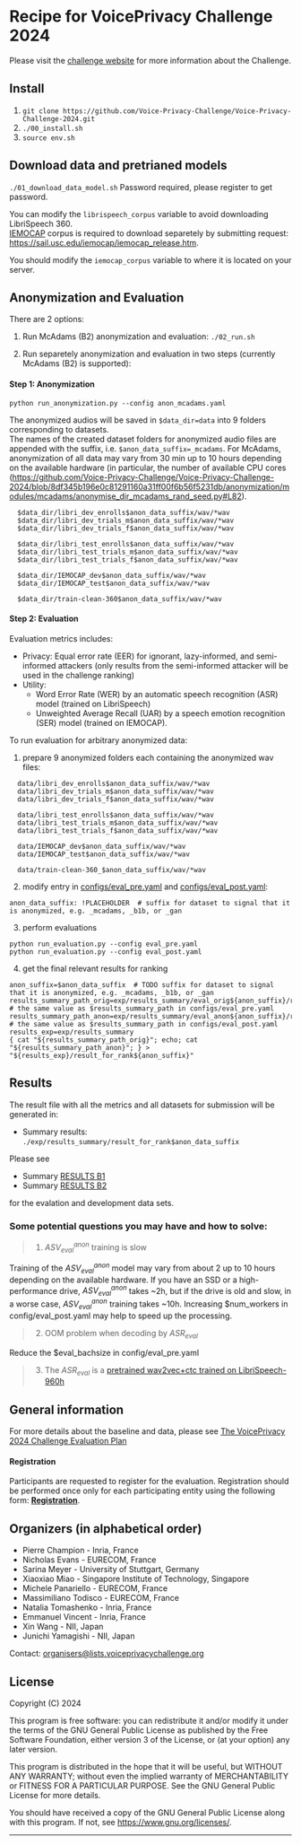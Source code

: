 # Recipe for VoicePrivacy Challenge 2024 

Please visit the [challenge website](https://www.voiceprivacychallenge.org/) for more information about the Challenge.

## Install

1. `git clone https://github.com/Voice-Privacy-Challenge/Voice-Privacy-Challenge-2024.git`
2. `./00_install.sh`
3. `source env.sh`

## Download data and pretrianed models

`./01_download_data_model.sh` 
Password required, please register to get password.  

You can modify the `librispeech_corpus` variable to avoid downloading LibriSpeech 360.  
[IEMOCAP](https://sail.usc.edu/iemocap/iemocap_release.htm) corpus is required to download separetely by submitting request: https://sail.usc.edu/iemocap/iemocap_release.htm.

You should modify the `iemocap_corpus` variable to where it is located on your server.

## Anonymization and Evaluation
There are 2 options: 
1.  Run McAdams (B2) anonymization and evaluation: `./02_run.sh`

2.  Run separetely anonymization and evaluation in two steps (currently McAdams (B2) is supported):


#### Step 1: Anonymization
```
python run_anonymization.py --config anon_mcadams.yaml
```
The anonymized audios will be saved in `$data_dir=data` into 9 folders corresponding to datasets.  
The names of the created dataset folders for anonymized audio files are appended with the suffix, i.e. `$anon_data_suffix=_mcadams`. 
For McAdams, anonymization of all data may vary from 30 min up to 10 hours depending on the available hardware (in particular, the number of available CPU cores (https://github.com/Voice-Privacy-Challenge/Voice-Privacy-Challenge-2024/blob/8df345b196e0c81291160a31ff00f6b56f5231db/anonymization/modules/mcadams/anonymise_dir_mcadams_rand_seed.py#L82). 

```
  $data_dir/libri_dev_enrolls$anon_data_suffix/wav/*wav
  $data_dir/libri_dev_trials_m$anon_data_suffix/wav/*wav
  $data_dir/libri_dev_trials_f$anon_data_suffix/wav/*wav

  $data_dir/libri_test_enrolls$anon_data_suffix/wav/*wav
  $data_dir/libri_test_trials_m$anon_data_suffix/wav/*wav
  $data_dir/libri_test_trials_f$anon_data_suffix/wav/*wav

  $data_dir/IEMOCAP_dev$anon_data_suffix/wav/*wav
  $data_dir/IEMOCAP_test$anon_data_suffix/wav/*wav

  $data_dir/train-clean-360$anon_data_suffix/wav/*wav
```


#### Step 2: Evaluation
Evaluation metrics includes:
- Privacy: Equal error rate (EER) for ignorant, lazy-informed, and semi-informed attackers (only results from the semi-informed attacker will be used in the challenge ranking) 
- Utility:
  - Word Error Rate (WER) by an automatic speech recognition (ASR) model (trained on LibriSpeech)
  - Unweighted Average Recall (UAR) by a speech emotion recognition (SER) model (trained on IEMOCAP).


To run evaluation for arbitrary anonymized data:

1. prepare 9 anonymized folders each containing the anonymized wav files:
```
  data/libri_dev_enrolls$anon_data_suffix/wav/*wav
  data/libri_dev_trials_m$anon_data_suffix/wav/*wav
  data/libri_dev_trials_f$anon_data_suffix/wav/*wav

  data/libri_test_enrolls$anon_data_suffix/wav/*wav
  data/libri_test_trials_m$anon_data_suffix/wav/*wav
  data/libri_test_trials_f$anon_data_suffix/wav/*wav

  data/IEMOCAP_dev$anon_data_suffix/wav/*wav
  data/IEMOCAP_test$anon_data_suffix/wav/*wav

  data/train-clean-360_$anon_data_suffix/wav/*wav
```

2. modify entry in [configs/eval_pre.yaml](https://github.com/Voice-Privacy-Challenge/Voice-Privacy-Challenge-2024/blob/main/configs/eval_pre.yaml)
   and [configs/eval_post.yaml](https://github.com/Voice-Privacy-Challenge/Voice-Privacy-Challenge-2024/blob/main/configs/eval_post.yaml):
```
anon_data_suffix: !PLACEHOLDER  # suffix for dataset to signal that it is anonymized, e.g. _mcadams, _b1b, or _gan
```
3. perform evaluations
  ```
  python run_evaluation.py --config eval_pre.yaml
  python run_evaluation.py --config eval_post.yaml
  ```

4. get the final relevant results for ranking

```
anon_suffix=$anon_data_suffix  # TODO suffix for dataset to signal that it is anonymized, e.g. _mcadams, _b1b, or _gan
results_summary_path_orig=exp/results_summary/eval_orig${anon_suffix}/results_orig.txt # the same value as $results_summary_path in configs/eval_pre.yaml
results_summary_path_anon=exp/results_summary/eval_anon${anon_suffix}/results_anon.txt # the same value as $results_summary_path in configs/eval_post.yaml
results_exp=exp/results_summary
{ cat "${results_summary_path_orig}"; echo; cat "${results_summary_path_anon}"; } > "${results_exp}/result_for_rank${anon_suffix}"
```



## Results

The result file with all the metrics and all datasets for submission will be generated in:
* Summary results: `./exp/results_summary/result_for_rank$anon_data_suffix`

Please see 
* Summary [RESULTS B1](https://github.com/Voice-Privacy-Challenge/Voice-Privacy-Challenge-2024/blob/main/results/result_for_rank_b1b)
* Summary [RESULTS B2](https://github.com/Voice-Privacy-Challenge/Voice-Privacy-Challenge-2024/blob/main/results/result_for_rank_mcadams)

for the evalation and development data sets.



### Some potential questions you may have and how to solve:
> 1. $ASV_{eval}^{anon}$ training is slow

Training of the $ASV_{eval}^{anon}$ model may vary from about 2 up to 10 hours depending on the available hardware.
If you have an SSD or a high-performance drive, $ASV_{eval}^{anon}$ takes ~2h, but if the drive is old and slow, in a worse case,  $ASV_{eval}^{anon}$ training takes ~10h. Increasing $num_workers in config/eval_post.yaml may help to speed up the processing.

> 2. OOM problem when decoding by $ASR_{eval}$

Reduce the $eval_bachsize in config/eval_pre.yaml

> 3. The $ASR_{eval}$ is a [pretrained wav2vec+ctc trained on LibriSpeech-960h](https://huggingface.co/speechbrain/asr-wav2vec2-librispeech)

## General information

For more details about the baseline and data, please see [The VoicePrivacy 2024 Challenge Evaluation Plan](https://www.voiceprivacychallenge.org/docs/VoicePrivacy_2024_Eval_Plan_v1.0.pdf)

#### Registration
Participants are requested to register for the evaluation. Registration should be performed once only for each participating entity using the following form: **[Registration](https://forms.office.com/r/T2ZHD1p3UD)**.

## Organizers (in alphabetical order)


- Pierre Champion - Inria, France
- Nicholas Evans - EURECOM, France
- Sarina Meyer - University of Stuttgart, Germany
- Xiaoxiao Miao - Singapore Institute of Technology, Singapore
- Michele Panariello - EURECOM, France
- Massimiliano Todisco - EURECOM, France
- Natalia Tomashenko - Inria, France
- Emmanuel Vincent - Inria, France
- Xin Wang - NII, Japan
- Junichi Yamagishi - NII, Japan

Contact: organisers@lists.voiceprivacychallenge.org

## License

Copyright (C) 2024

This program is free software: you can redistribute it and/or modify
it under the terms of the GNU General Public License as published by
the Free Software Foundation, either version 3 of the License, or
(at your option) any later version.

This program is distributed in the hope that it will be useful,
but WITHOUT ANY WARRANTY; without even the implied warranty of
MERCHANTABILITY or FITNESS FOR A PARTICULAR PURPOSE. See the
GNU General Public License for more details.

You should have received a copy of the GNU General Public License
along with this program. If not, see <https://www.gnu.org/licenses/>.

---------------------------------------------------------------------------


